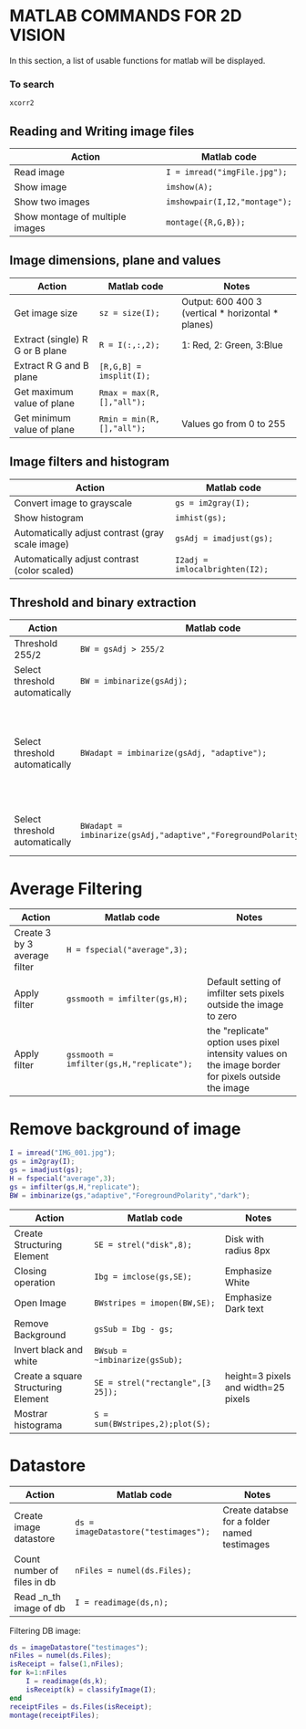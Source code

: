 <!-- To learn more about github md syntax, visit https://docs.github.com/en/get-started/writing-on-github/getting-started-with-writing-and-formatting-on-github/basic-writing-and-formatting-syntax -->

# MATLAB COMMANDS FOR 2D VISION
In this section, a list of usable functions for matlab will be displayed.

### To search
```xcorr2```

## Reading and Writing image files

| Action  | Matlab code |
| ------------- | ------------- |
| Read image  | ```I = imread("imgFile.jpg");```  |
| Show image  | ```imshow(A);```  |
| Show two images  | ```imshowpair(I,I2,"montage");```  |
| Show montage of multiple images  | ```montage({R,G,B});```  |

## Image dimensions, plane and values
| Action  | Matlab code | Notes |
| ------------- | ------------- | ------------- |
| Get image size  | ```sz = size(I);```  | Output: 600 400 3 (vertical * horizontal * planes) |
| Extract (single) R G or B plane  | ```R = I(:,:,2);```  | 1: Red, 2: Green, 3:Blue |
| Extract R G and B plane  | ```[R,G,B] = imsplit(I);```  |
| Get maximum value of plane  | ```Rmax = max(R,[],"all");```  |
| Get minimum value of plane  | ```Rmin = min(R,[],"all");```  | Values go from 0 to 255 |


## Image filters and histogram
| Action  | Matlab code |
| ------------- | ------------- |
| Convert image to grayscale  | ```gs = im2gray(I);```  |
| Show histogram | ```imhist(gs);```  |
| Automatically adjust contrast (gray scale image)  | ```gsAdj = imadjust(gs);```  |
| Automatically adjust contrast (color scaled)  | ```I2adj = imlocalbrighten(I2);```  |

## Threshold and binary extraction
| Action  | Matlab code | Notes |
| ------------- | ------------- | ------------- |
| Threshold 255/2  | ```BW = gsAdj > 255/2```  |
| Select threshold automatically   | ```BW = imbinarize(gsAdj);```  | Threshold is global |
| Select threshold automatically   | ```BWadapt = imbinarize(gsAdj, "adaptive");```  | Threshold is different for each region<br />Assumed foreground light and background dark |
| Select threshold automatically   | ```BWadapt = imbinarize(gsAdj,"adaptive","ForegroundPolarity","dark");```  | When foreground of interest is dark |

# Average Filtering
| Action  | Matlab code | Notes |
| ------------- | ------------- | ------------- |
| Create 3 by 3 average filter  | ```H = fspecial("average",3);```  |
| Apply filter  | ```gssmooth = imfilter(gs,H);```  | Default setting of imfilter sets pixels outside the image to zero |
| Apply filter  | ```gssmooth = imfilter(gs,H,"replicate");```  |  the "replicate" option uses pixel intensity values on the image border for pixels outside the image |

# Remove background of image
```matlab
I = imread("IMG_001.jpg");
gs = im2gray(I);
gs = imadjust(gs);
H = fspecial("average",3);
gs = imfilter(gs,H,"replicate");
BW = imbinarize(gs,"adaptive","ForegroundPolarity","dark");
```
| Action  | Matlab code | Notes |
| ------------- | ------------- | ------------- |
| Create Structuring Element  | ```SE = strel("disk",8);```  | Disk with radius 8px |
| Closing operation  | ```Ibg = imclose(gs,SE);```  | Emphasize White | 
| Open Image  | ```BWstripes = imopen(BW,SE);```  | Emphasize Dark text |
| Remove Background  | ```gsSub = Ibg - gs;```  |
| Invert black and white  | ```BWsub = ~imbinarize(gsSub);```  |
| Create a square Structuring Element  | ```SE = strel("rectangle",[3 25]);```  | height=3 pixels and width=25 pixels |
| Mostrar histograma   | ``````S = sum(BWstripes,2);plot(S);``````  |

# Datastore
| Action  | Matlab code | Notes |
| ------------- | ------------- | ------------- |
| Create image datastore  | ```ds = imageDatastore("testimages");```  | Create databse for a folder named testimages |
| Count number of files in db  | ```nFiles = numel(ds.Files);```  |
| Read _n_th image of db  | ```I = readimage(ds,n);```  |

Filtering DB image: 
```matlab
ds = imageDatastore("testimages");
nFiles = numel(ds.Files);
isReceipt = false(1,nFiles);
for k=1:nFiles
    I = readimage(ds,k);
    isReceipt(k) = classifyImage(I);
end
receiptFiles = ds.Files(isReceipt);
montage(receiptFiles);
```

<!--
| Action  | Matlab code | Notes |
| ------------- | ------------- | ------------- |
| T  | ``` ```  |
| T  | ``` ```  |
| T  | ``` ```  |
| T  | ``` ```  |
| T  | ``` ```  |
| T  | ``` ```  |
| T  | ``` ```  |
| T  | ``` ```  |
-->





